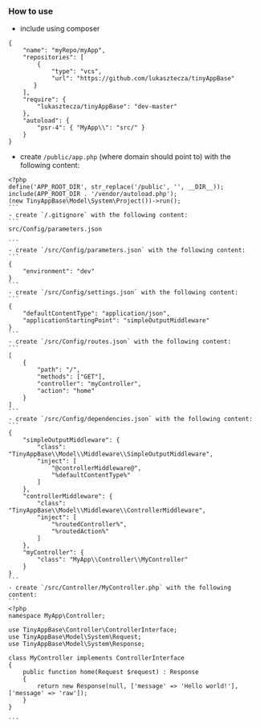 ### How to use
- include using composer
```
{
    "name": "myRepo/myApp",
    "repositories": [
        {
            "type": "vcs",
            "url": "https://github.com/lukasztecza/tinyAppBase"
       }
    ],
    "require": {
        "lukasztecza/tinyAppBase": "dev-master"
    },
    "autoload": {
        "psr-4": { "MyApp\\": "src/" }
    }
}
```
- create `/public/app.php` (where domain should point to) with the following content:
````
<?php
define('APP_ROOT_DIR', str_replace('/public', '', __DIR__));
include(APP_ROOT_DIR . '/vendor/autoload.php');
(new TinyAppBase\Model\System\Project())->run();
```
- create `/.gitignore` with the following content:
```
src/Config/parameters.json

```
- create `/src/Config/parameters.json` with the following content:
```
{
    "environment": "dev"
}
```
- create `/src/Config/settings.json` with the following content:
```
{
    "defaultContentType": "application/json",
    "applicationStartingPoint": "simpleOutputMiddleware"
}
```
- create `/src/Config/routes.json` with the following content:
```
[
    {
        "path": "/",
        "methods": ["GET"],
        "controller": "myController",
        "action": "home"
    }
]
```
- create `/src/Config/dependencies.json` with the following content:
```
{
    "simpleOutputMiddleware": {
        "class": "TinyAppBase\\Model\\Middleware\\SimpleOutputMiddleware",
        "inject": [
            "@controllerMiddleware@",
            "%defaultContentType%"
        ]
    },
    "controllerMiddleware": {
        "class": "TinyAppBase\\Model\\Middleware\\ControllerMiddleware",
        "inject": [
            "%routedController%",
            "%routedAction%"
        ]
    },
    "myController": {
        "class": "MyApp\\Controller\\MyController"
    }
}
```
- create `/src/Controller/MyController.php` with the following content:
```
<?php
namespace MyApp\Controller;

use TinyAppBase\Controller\ControllerInterface;
use TinyAppBase\Model\System\Request;
use TinyAppBase\Model\System\Response;

class MyController implements ControllerInterface
{
    public function home(Request $request) : Response
    {
        return new Response(null, ['message' => 'Hello world!'], ['message' => 'raw']);
    }
}

```
